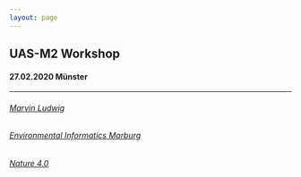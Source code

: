```yaml
---
layout: page
--- 
```




## UAS-M2 Workshop

#### 27.02.2020 Münster

----

###### [Marvin Ludwig](https://www.github.com/Ludwigm6)
###### [Environmental Informatics Marburg](https://www.uni-marburg.de/de/fb19/disciplines/physisch/umweltinformatik)
###### [Nature 4.0](https://www.uni-marburg.de/de/fb19/natur40/)


